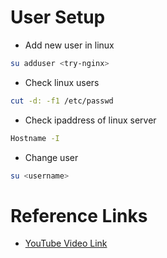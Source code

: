 # User Setup

- Add new user in linux

```bash
su adduser <try-nginx>
```

- Check linux users

```bash
cut -d: -f1 /etc/passwd
```

- Check ipaddress of linux server
```bash
Hostname -I
```

- Change user

```bash
su <username>
```

# Reference Links 

- [YouTube Video Link](https://youtu.be/cTnpDiHFBEg?si=pJ3D21dnnO6-jmfH)

